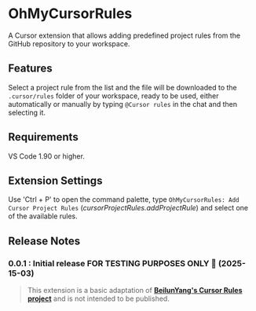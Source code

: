 # OhMyCursorRules

A Cursor extension that allows adding predefined project rules from the  GitHub repository to your workspace.

## Features

Select a project rule from the list and the file will be downloaded to the `.cursor/rules` folder of your workspace, ready to be used, either automatically or manually by typing `@Cursor rules` in the chat and then selecting it.

## Requirements

VS Code 1.90 or higher.

## Extension Settings

Use 'Ctrl + P' to open the command palette, type `OhMyCursorRules: Add Cursor Project Rules` (*cursorProjectRules.addProjectRule*) and select one of the available rules.	

## Release Notes

### 0.0.1 : Initial release FOR TESTING PURPOSES ONLY 🚧 (2025-15-03)

> This extension is a basic adaptation of **[BeilunYang's Cursor Rules project](https://github.com/GiGiDKR/OhMyCursorRules)** and is not intended to be published.
